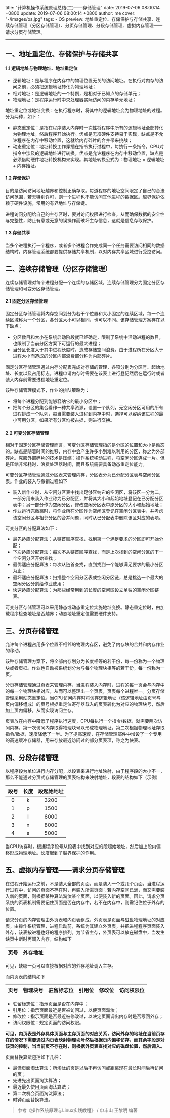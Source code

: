 title: "计算机操作系统原理总结(二)——存储管理"
date: 2019-07-06 08:00:14 +0800
update: 2019-07-06 08:00:14 +0800
author: me
cover: "-/images/os.jpg"
tags:
    - OS
preview: 地址重定位、存储保护与存储共享、连续存储管理（分区存储管理）、分页存储管理、分段存储管理、虚拟内存管理——请求分页存储管理。

---

## 一、地址重定位、存储保护与存储共享

#### 1.1 逻辑地址与物理地址、地址重定位

+ 逻辑地址：是与程序在内存中的物理位置无关的访问地址。在执行对内存的访问之前，必须把逻辑地址转化为物理地址；
+ 相对地址：是逻辑地址的一个特例，是相对于已知点的存储单元；
+ 物理地址：是程序运行时中央处理器实际访问的内存单元地址；

地址重定位或地址变换：在执行程序时，将其中的逻辑地址变为物理地址的过程。分为两种，如下：

+ 静态重定位：是指在程序装入内存时一次性将程序中所有的逻辑地址全部转化为物理地址，然后程序开始执行。优点是无须硬件支持易于实现，缺点是不允许程序在内存中移动位置，这就给内存碎片的合并带来挑战；
+ 动态重定位：地址转换工作穿插在指令执行过程中，每执行一条指令，CPU对指令中涉及的逻辑地址进行转换。优点是允许程序在内存中移动位置，缺点是必须借助硬件地址转换机构来实现。其地址转换公式为：物理地址 = 逻辑地址 + 内存始址。

#### 1.2 存储保护

目的是访问访问地址越界和控制正确存取。每道程序的地址空间限定了自己的合法访问范围，若无特别许可，则一个进程也不能访问其他进程的数据区。越界保护依赖于硬件设施，常用的有界地址与存储键。

进程访问分配给自己的主存区时，要对访问权限进行检查，从而确保数据的安全性与完整性，防止有意或无意的误操作而破坏主存信息，这就是信息存取保护。

#### 1.3 存储共享

当多个进程执行一个程序，或者多个进程合作完成同一个任务需要访问相同的数据结构时，内存管理系统都要提供存储共享机制，以对内存共享区域进行受控访问。

## 二、连续存储管理（分区存储管理）

连续存储管理对每个进程分配一个连续的存储区域，连续存储管理分为固定分区存储管理和可变分区存储管理。

#### 2.1 固定分区存储管理

固定分区存储管理将内存空间划分为若干个位置和大小固定的连续区域，每一个连续区域称为一个分区，各分区大小可以相同，也可以不同。该存储管理方案存在以下缺点：

+ 分区数目和大小在系统启动阶段就已经确定，限制了系统中活动进程的数目，也限制了当前分区方案下可运行的最大进程；
+ 当分区长度大于其中进程长度时，造成存储空间浪费。由于进程所在分区大于进程大小而造成的分区内部浪费部分称为内部碎片。

固定分区存储管理通过内存分配表完成对存储的管理，各项分别为分区号、起始地址、长度以及占用标志，进程申请内存时需要在该表上进行登记然后在运行时或者装入内存前需要进程地址重定位。

该种存储管理模式下，作业的排队策略为：

+ 将每个进程分配到能够容纳它的最小分区中；
+ 把每个分区的集合看作一种共享资源，设置一个队列，无空闲分区可用的所有进程排成一个队列，每当需要装入进程到内存中时，选择可以容纳该进程的最小可用分区，如果所有分区均被占据，则进行交换。

#### 2.2 可变分区存储管理

相对于固定分区存储管理而言，可变分区存储管理指的是分区的位置和大小是动态的。缺点是随着时间的推移，内存中会产生许多小到难以利用的分区，称之为外部碎片。克服外部碎片的技术是压缩：操作系统移动进程，将空闲分区连成一片。但是压缩非常耗时，浪费处理器时间，而且系统需要具备动态重定位能力。

可变分区存储管理通过分区表来管理内存，分区表分为已分配分区表与空闲分区表。作业的装入与撤销过程如下

+ 装入新作业时，从空闲分区表中找出足够容纳它的空闲区，将该区一分为二，一部分用来装入作业称为已分配区，并将其大小和起始地址登记在已分配分区表中；另一部分作为空闲分区，修改空闲分区表中原分区的大小和起始地址；
+ 作业运行完撤离时，将作业所在分区作为空闲区登记在空闲分区表中，并考虑该空闲分区与相邻分区的合并问题，同时从已分配表中删除该区对应的表项。

可变分区的分配算法如下：

+ 最先适应分配算法：从链首顺序查找，找到第一个满足要求的分区即可开始分配；
+ 下次适应分配算法：每次不从链首顺序查找，而是上次找到的空闲分区的下一个空闲分区开始查找；
+ 最优适应分配算法：每次从链首查找，直到找到一个能够满足要求的最小分区为止；
+ 最坏适应分配算法：扫描整个空闲分区表或空闲分区链，总是挑选一个最大的空闲分区分割给作业使用；
+ 快速适应分配算法：为那些经常用到的长度的空闲区设立单独的空闲分区链表。

可变分区存储管理可以采用静态或动态重定位实施地址变换。静态重定位时，由加载程序检查地址是否越界；动态地址重定位需要硬件支持。

## 三、分页存储管理

允许每个进程占用多个位置不相邻的物理内存区，避免了内存块的合并和内存作业的移动。

该种存储管理方案下，将全部内存划分为长度相等的若干份，每一份称为一个物理块或者页框。作业也自动被系统划分为与每个物理块相等的若干份，每一份称为一页。

分页存储管理通过页表来管理内存，当进程装入内存时，进程的每一页会与内存中的每一个物理块相对应，从而可以整理出一个页表，页表每个进程唯一。分页存储管理采用动态重定位。当CPU访问内存时将访存逻辑地址（该逻辑地址由页号与页内偏移组成）的页号根据重定位寄存器载入的页表转化为对应的物理块号，然后加上页内偏移，从而实现访问主存。

页表放在内存中降低了程序执行速度，CPU每执行一个指令/数据，就需要两次访问内存，第一次访问内存取得物理块号以形成物理地址，第二次根据物理地址存取指令/数据，速度降低了一半。为了提高速度，在存储管理部件中增设了一个专用的高速缓冲存储器，用来存放最近访问过的部分页表项，称之为快表。

## 四、分段存储管理

以程序段为单位进行内存分配，以段表来进行地址映射，由于程序段的大小不一，那么不能通过分页式存储管理的页表结构来映射地址，段表的结构如下（示例）

段号 | 长度 | 段起始地址
:-: |:-: |:-: 
0 | k | 3200
1 | p | 1500
2 | l | 6000
3 | n | 8000
4 | s | 5000

当CPU访存时，根据程序段号从段表中找到对应的段起始地址，然后加上段内偏移形成物理地址。长度起到了越界保护的作用。

## 五、虚拟内存管理——请求分页存储管理

在进程开始运行之前，不是装入全部的页面，而是装入一个或几个页面，当进程运行过程中，访问的页面不存在时，再装入所需页面；若内存空间已满，而又需要装入新的页面，则根据某种算法淘汰某个页面，以便装入新的页面。因此，请求分页系统的页表机制需要记住页面是否在内存中，若不在内存中，则需记住位于外存的位置。

请求分页的内存管理由外页表和内页表组成，外页表是页面与磁盘物理地址的对应表，由操作系统管理，进程启动前，系统为其建立外页表，并把进程程序页面装入外存，该表按进程也好的程序排列。为节省主存，外页表可以放在磁盘中，当发生缺页中断时再调入内存，结构如下

页号 | 外存地址
:-: | :-: 

可见，缺哪一页可以直接根据对应的外存地址调入主存。

而内页表的结构如下

页号 | 物理块号 | 驻留标志位 | 引用位 | 修改位 | 访问权限位
:-: | :-: | :-: | :-: | :-: | :-: 

+ 驻留标志位：指示页面是否在内存中；
+ 引用位：指示页面最近是否被访问过，以便页面淘汰；
+ 修改位：指示页面是否最近被修改过，以决定页面调出内存时是否写回外存；
+ 访问权限位：规定页面的访问权限。

**可见，内页表是外存具体页面与主存页面的对应关系，访问外存的地址在当前页存在的情况下需要通过内页表映射物理块号然后根据页内偏移访存，而其余字段是对该页的控制，当当前页不存在时，则根据外页表查找对应的磁盘位置，然后调入。**

页面替换算法包括如下几种：

+ 最佳页面淘汰算法：所淘汰的页是以后不再访问或距离现在最长时间后再访问的页；
+ 先进先出页面淘汰算法；
+ 最近最久使用页面淘汰算法；
+ 第二次机会页面淘汰算法；
+ 时钟页面替换算法。

> 参考《操作系统原理与Linux实践教程》 / 申丰山 王黎明 编著